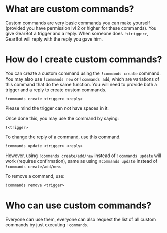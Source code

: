 # What are custom commands?

Custom commands are very basic commands you can make yourself (provided you have permission lvl 2 or higher for these commands). You give GearBot a trigger and a reply. When someone does `!<trigger>`, GearBot will reply with the reply you gave him.

# How do I create custom commands?

You can create a custom command using the `!commands create` command. You may also use `!commands new` or `!commands add`, which are variations of this command that do the same function.
You will need to provide both a trigger and a reply to create custom commands.

```
!commands create <trigger> <reply>
```

Please mind the trigger can not have spaces in it.

Once done this, you may use the command by saying:

```
!<trigger>
```

To change the reply of a command, use this command.

```
!commands update <trigger> <reply>
```

However, using `!commands create/add/new` instead of `!commands update` will work (requires confirmation), same as using `!commands update` instead of `!commands create/add/new`.

To remove a command, use:

```
!commands remove <trigger>
```

# Who can use custom commands?

Everyone can use them, everyone can also request the list of all custom commands by just executing `!commands`.
